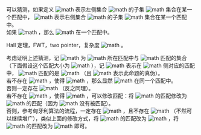 可以猜测，如果定义 ![math](https://render.githubusercontent.com/render/math?math=f%28S%29%3D1) 表示左侧集合 ![math](https://render.githubusercontent.com/render/math?math=A) 的子集 ![math](https://render.githubusercontent.com/render/math?math=S) 集合在某一个匹配中， ![math](https://render.githubusercontent.com/render/math?math=g%28T%29%3D1) 表示右侧集合 ![math](https://render.githubusercontent.com/render/math?math=B) 的子集 ![math](https://render.githubusercontent.com/render/math?math=T) 集合在某一个匹配中。  
如果 ![math](https://render.githubusercontent.com/render/math?math=f%28S%29%3D1%2Cg%28T%29%3D1) ，那么 ![math](https://render.githubusercontent.com/render/math?math=S%5Ccup%20T) 在一个匹配中。

Hall 定理，FWT，two pointer，复杂度 ![math](https://render.githubusercontent.com/render/math?math=O%28n2%5En%29) 。

考虑证明上述猜测，记 ![math](https://render.githubusercontent.com/render/math?math=p%28S%29) 为 ![math](https://render.githubusercontent.com/render/math?math=S) 所在匹配中与 ![math](https://render.githubusercontent.com/render/math?math=S) 匹配的集合（下面假设这个匹配大小为 ![math](https://render.githubusercontent.com/render/math?math=%7CS%7C) ），记 ![math](https://render.githubusercontent.com/render/math?math=u%5Crightarrow%20v) 表示在 ![math](https://render.githubusercontent.com/render/math?math=u) 侧对应的匹配中， ![math](https://render.githubusercontent.com/render/math?math=u) 匹配的是 ![math](https://render.githubusercontent.com/render/math?math=v) （且 ![math](https://render.githubusercontent.com/render/math?math=%5Bu%5Crightarrow%20v%5D) 表示此命题的真伪）。  
若不存在 ![math](https://render.githubusercontent.com/render/math?math=u%5Cin%20S%2Cv%5Cin%20T) ，使得 ![math](https://render.githubusercontent.com/render/math?math=%5Bu%5Crightarrow%20v%5D%5Cnot%3D%5Bv%5Crightarrow%20u%5D) ，那么显然 ![math](https://render.githubusercontent.com/render/math?math=S%5Ccup%20T) 在同一个匹配中。  
否则一定存在 ![math](https://render.githubusercontent.com/render/math?math=u%5Cin%20S%2Cv%5Cin%20T%2Cw%5Cin%20A%2Cu%5Crightarrow%20v%2Cv%5Crightarrow%20w) （反之同理）。  
若不存在 ![math](https://render.githubusercontent.com/render/math?math=x%5Cin%20T) ，使得 ![math](https://render.githubusercontent.com/render/math?math=x%5Crightarrow%20u) ，可以修改匹配：将 ![math](https://render.githubusercontent.com/render/math?math=v%5Crightarrow%20w) 的匹配修改为 ![math](https://render.githubusercontent.com/render/math?math=v%5Crightarrow%20u) 的匹配（因为 ![math](https://render.githubusercontent.com/render/math?math=x) 没有被匹配）。  
否则，参考匈牙利算法的流程，一定存在 ![math](https://render.githubusercontent.com/render/math?math=x_%7B1%5Cdots%20m%7D%5Cin%20S%2Cy_%7B1%5Cdots%20m%7D%5Cin%20T%2Cx_i%5Crightarrow%20y_i%5Crightarrow%20x_%7Bi%2B1%7D%2Cy_m%5Crightarrow%20u) ，且不存在 ![math](https://render.githubusercontent.com/render/math?math=z%5Cin%20T%2Cz%5Crightarrow%20x_1) （不然可以继续增广），类似上面的修改方式，将 ![math](https://render.githubusercontent.com/render/math?math=y_i) 的匹配改为 ![math](https://render.githubusercontent.com/render/math?math=x_i) ，将 ![math](https://render.githubusercontent.com/render/math?math=v) 的匹配改为 ![math](https://render.githubusercontent.com/render/math?math=x) 即可。
